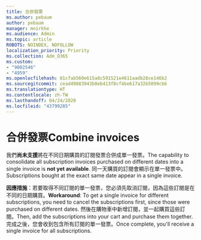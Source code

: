 ```yaml
---
title: 合併發票
ms.author: pebaum
author: pebaum
manager: mnirkhe
ms.audience: Admin
ms.topic: article
ROBOTS: NOINDEX, NOFOLLOW
localization_priority: Priority
ms.collection: Adm_O365
ms.custom:
- "9002546"
- "4959"
ms.openlocfilehash: 81cfab560e615a8c591521e4611aadb28ce146b2
ms.sourcegitcommit: cead49883943b0eb413f8cf4be617a32b5099cb6
ms.translationtype: HT
ms.contentlocale: zh-TW
ms.lasthandoff: 04/24/2020
ms.locfileid: "43799285"
---
```

# <a name="combine-invoices"></a><span data-ttu-id="74f8f-102">合併發票</span><span class="sxs-lookup"><span data-stu-id="74f8f-102">Combine invoices</span></span>

<span data-ttu-id="74f8f-103">我們**尚未支援**將在不同日期購買的訂閱發票合併成單一發票。</span><span class="sxs-lookup"><span data-stu-id="74f8f-103">The capability to consolidate all subscription invoices purchased on different dates into a single invoice is **not yet available**.</span></span> <span data-ttu-id="74f8f-104">同一天購買的訂閱會顯示在單一發票中。</span><span class="sxs-lookup"><span data-stu-id="74f8f-104">Subscriptions bought at the exact same date appear in a single invoice.</span></span>

<span data-ttu-id="74f8f-105">**因應措施**：若要取得不同訂閱的單一發票，您必須先取消訂閱，因為這些訂閱是在不同的日期購買。</span><span class="sxs-lookup"><span data-stu-id="74f8f-105">**Workaround**: To get a single invoice for different subscriptions, you need to cancel the subscriptions first, since those were purchased on different dates.</span></span> <span data-ttu-id="74f8f-106">然後在購物車中新增訂閱，並一起購買這些訂閱。</span><span class="sxs-lookup"><span data-stu-id="74f8f-106">Then, add the subscriptions into your cart and purchase them together.</span></span> <span data-ttu-id="74f8f-107">完成之後，您會收到包含所有訂閱的單一發票。</span><span class="sxs-lookup"><span data-stu-id="74f8f-107">Once complete, you'll receive a single invoice for all subscriptions.</span></span>
